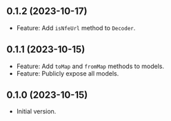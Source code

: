 ## 0.1.2 (2023-10-17)

- Feature: Add `isNfeUrl` method to `Decoder`.
 
## 0.1.1 (2023-10-15)

- Feature: Add `toMap` and `fromMap` methods to models.
- Feature: Publicly expose all models.

## 0.1.0 (2023-10-15)

- Initial version.
